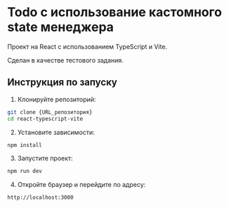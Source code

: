 # Todo с использование кастомного state менеджера

Проект на React с использованием TypeScript и Vite.

Сделан в качестве тестового задания.

## Инструкция по запуску

1. Клонируйте репозиторий:

```bash
git clone {URL_репозитория}
cd react-typescript-vite
```

2. Установите зависимости:

```bash
npm install
```

3. Запустите проект:

```bash
npm run dev
```

4. Откройте браузер и перейдите по адресу:

```
http://localhost:3000
```
